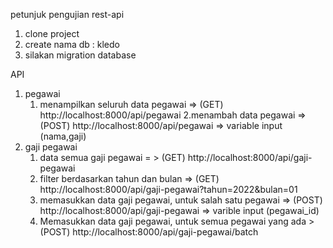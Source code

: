 petunjuk pengujian rest-api

1. clone project
3. create nama db : kledo
4. silakan migration database

API
1. pegawai
    1. menampilkan seluruh data pegawai => (GET) http://localhost:8000/api/pegawai
    2.menambah data pegawai => (POST) http://localhost:8000/api/pegawai
                             => variable input (nama,gaji)
2. gaji pegawai
    1. data semua gaji pegawai = > (GET) http://localhost:8000/api/gaji-pegawai
    2. filter berdasarkan tahun dan bulan => (GET) http://localhost:8000/api/gaji-pegawai?tahun=2022&bulan=01
    3.  memasukkan data gaji pegawai, untuk salah satu pegawai => (POST) http://localhost:8000/api/gaji-pegawai
                                                               => varible input (pegawai_id)
    4. Memasukkan data gaji pegawai, untuk semua pegawai yang ada > (POST) http://localhost:8000/api/gaji-pegawai/batch                                                           
